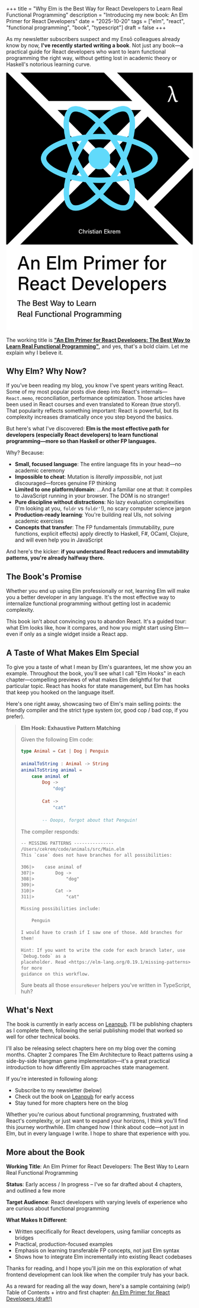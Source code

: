 +++
title = "Why Elm is the Best Way for React Developers to Learn Real Functional Programming"
description = "Introducing my new book: An Elm Primer for React Developers"
date = "2025-10-20"
tags = ["elm", "react", "functional programming", "book", "typescript"]
draft = false
+++

As my newsletter subscribers suspect and my Ensō colleagues already know by now, **I've recently started writing a book**. Not just any book—a practical guide for React developers who want to learn functional programming the right way, without getting lost in academic theory or Haskell's notorious learning curve.

![Placeholder book cover](/images/book.png)

The working title is [**"An Elm Primer for React Developers: The Best Way to Learn Real Functional Programming"**](https://leanpub.com/elm-for-react-devs), and yes, that's a bold claim. Let me explain why I believe it.

## Why Elm? Why Now?

If you've been reading my blog, you know I've spent years writing React. Some of my most popular posts dive deep into React's internals—`React.memo`, reconciliation, performance optimization. Those articles have been used in React courses and even translated to Korean (true story!). That popularity reflects something important: React is powerful, but its complexity increases dramatically once you step beyond the basics.

But here's what I've discovered: **Elm is the most effective path for developers (especially React developers) to learn functional programming—more so than Haskell or other FP languages.**

Why? Because:

- **Small, focused language**: The entire language fits in your head—no academic ceremony
- **Impossible to cheat**: Mutation is _literally impossible_, not just discouraged—forces genuine FP thinking
- **Limited to one platform/domain**: ...And a familiar one at that: it compiles to JavaScript running in your browser. The DOM is no stranger!
- **Pure discipline without distractions**: No lazy evaluation complexities (I'm looking at you, `foldr` vs `foldr'`!), no scary computer science jargon
- **Production-ready learning**: You're building real UIs, not solving academic exercises
- **Concepts that transfer**: The FP fundamentals (immutability, pure functions, explicit effects) apply directly to Haskell, F#, OCaml, Clojure, and will even help you in JavaScript

And here's the kicker: **if you understand React reducers and immutability patterns, you're already halfway there.**

## The Book's Promise

Whether you end up using Elm professionally or not, learning Elm will make you a better developer in any language. It's the most effective way to internalize functional programming without getting lost in academic complexity.

This book isn't about convincing you to abandon React. It's a guided tour: what Elm looks like, how it compares, and how you might start using Elm—even if only as a single widget inside a React app.

## A Taste of What Makes Elm Special

To give you a taste of what I mean by Elm's guarantees, let me show you an example. Throughout the book, you'll see what I call "Elm Hooks" in each chapter—compelling previews of what makes Elm delightful for that particular topic. React has hooks for state management, but Elm has hooks that keep you hooked on the language itself.

Here's one right away, showcasing two of Elm's main selling points: the friendly compiler and the strict type system (or, good cop / bad cop, if you prefer).

> **Elm Hook: Exhaustive Pattern Matching**
>
> Given the following Elm code:
>
> ```elm
> type Animal = Cat | Dog | Penguin
>
> animalToString : Animal -> String
> animalToString animal =
>     case animal of
>         Dog ->
>             "dog"
>
>         Cat ->
>             "cat"
>
>         -- Ooops, forgot about that Penguin!
> ```
>
> The compiler responds:
>
> ```
> -- MISSING PATTERNS --------------- /Users/cekrem/code/animals/src/Main.elm
> This `case` does not have branches for all possibilities:
>
> 306|>    case animal of
> 307|>        Dog ->
> 308|>            "dog"
> 309|>
> 310|>        Cat ->
> 311|>            "cat"
>
> Missing possibilities include:
>
>     Penguin
>
> I would have to crash if I saw one of those. Add branches for them!
>
> Hint: If you want to write the code for each branch later, use `Debug.todo` as a
> placeholder. Read <https://elm-lang.org/0.19.1/missing-patterns> for more
> guidance on this workflow.
> ```
>
> Sure beats all those `ensureNever` helpers you've written in TypeScript, huh?

## What's Next

The book is currently in early access on [Leanpub](https://leanpub.com/elm-for-react-devs). I'll be publishing chapters as I complete them, following the serial publishing model that worked so well for other technical books.

I'll also be releasing select chapters here on my blog over the coming months. Chapter 2 compares The Elm Architecture to React patterns using a side-by-side Hangman game implementation—it's a great practical introduction to how differently Elm approaches state management.

If you're interested in following along:

- Subscribe to my newsletter (below)
- Check out the book on [Leanpub](https://leanpub.com/elm-for-react-devs) for early access
- Stay tuned for more chapters here on the blog

Whether you're curious about functional programming, frustrated with React's complexity, or just want to expand your horizons, I think you'll find this journey worthwhile. Elm changed how I think about code—not just in Elm, but in every language I write. I hope to share that experience with you.

## More about the Book

**Working Title**: An Elm Primer for React Developers: The Best Way to Learn Real Functional Programming

**Status**: Early access / In progress – I've so far drafted about 4 chapters, and outlined a few more

**Target Audience**: React developers with varying levels of experience who are curious about functional programming

**What Makes It Different**:

- Written specifically for React developers, using familiar concepts as bridges
- Practical, production-focused examples
- Emphasis on learning transferable FP concepts, not just Elm syntax
- Shows how to integrate Elm incrementally into existing React codebases

Thanks for reading, and I hope you'll join me on this exploration of what frontend development can look like when the compiler truly has your back.

As a reward for reading all the way down, here's a sample containing (wip!) Table of Contents + intro and first chapter: [An Elm Primer for React Developers (draft!)](/elm-book-draft-preview.pdf)

